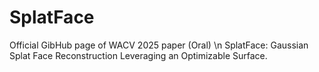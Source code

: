 # SplatFace

Official GibHub page of WACV 2025 paper (Oral) \n
SplatFace: Gaussian Splat Face Reconstruction Leveraging an Optimizable Surface.
